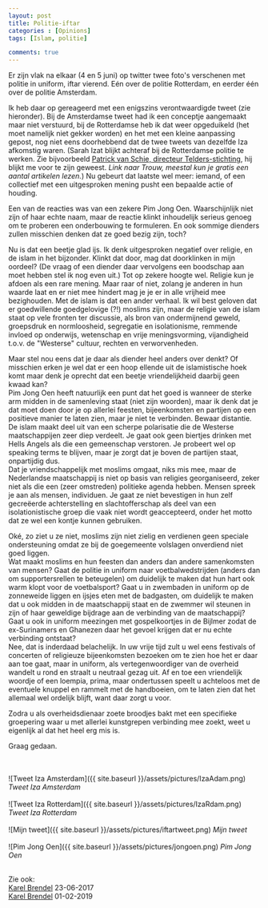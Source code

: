 ```yaml
---
layout: post
title: Politie-iftar
categories : [Opinions]
tags: [Islam, politie]

comments: true
---  
```


Er zijn vlak na elkaar (4 en 5 juni) op twitter twee foto's verschenen met politie in uniform, iftar vierend. E&eacute;n over de politie Rotterdam, en eerder &eacute;&eacute;n over de politie Amsterdam. 

Ik heb daar op gereageerd met een enigszins verontwaardigde tweet (zie hieronder). Bij de Amsterdamse tweet had ik een conceptje aangemaakt maar niet verstuurd, bij de Rotterdamse heb ik dat weer opgeduikeld (het moet namelijk niet gekker worden) en het met een kleine aanpassing gepost, nog niet eens doorhebbend dat de twee tweets van dezelfde Iza afkomstig waren. (Sarah Izat blijkt achteraf bij de Rotterdamse politie te werken. Zie bijvoorbeeld <a href="https://www.trouw.nl/opinie/wie-als-ambtenaar-in-functie-een-hoofddoek-draagt-geeft-blijk-van-eigen-ongeschiktheid~a66c6a8f/" target="_blank">Patrick van Schie, directeur Telders-stichting</a>, hij blijkt me voor te zijn geweest. <i>Link naar Trouw, meestal kun je gratis een aantal artikelen lezen.</i>) Nu gebeurt dat laatste wel meer: iemand, of een collectief met een uitgesproken mening pusht een bepaalde actie of houding.

Een van de reacties was van een zekere Pim Jong Oen. Waarschijnlijk niet zijn of haar echte naam, maar de reactie klinkt inhoudelijk serieus genoeg om te proberen een onderbouwing te formuleren. En ook sommige dienders zullen misschien denken dat ze goed bezig zijn, toch?

Nu is dat een beetje glad ijs. Ik denk uitgesproken negatief over religie, en de islam in het bijzonder. Klinkt dat door, mag dat doorklinken in mijn oordeel? (De vraag of een diender daar vervolgens een boodschap aan moet hebben stel ik nog even uit.) Tot op zekere hoogte wel. Religie kun je afdoen als een rare mening. Maar raar of niet, zolang je anderen in hun waarde laat en er niet mee hindert mag je je er in alle vrijheid mee bezighouden. Met de islam is dat een ander verhaal. Ik wil best geloven dat er goedwillende goedgelovige (?!) moslims zijn, maar de religie van de islam staat op vele fronten ter discussie, als bron van ondermijnend geweld, groepsdruk en normloosheid, segregatie en isolationisme, remmende invloed op onderwijs, wetenschap en vrije meningsvorming, vijandigheid t.o.v. de "Westerse" cultuur, rechten en verworvenheden. 

Maar stel nou eens dat je daar als diender heel anders over denkt? Of misschien erken je wel dat er een hoop ellende uit de islamistische hoek komt maar denk je oprecht dat een beetje vriendelijkheid daarbij geen kwaad kan?<br>
Pim Jong Oen heeft natuurlijk een punt dat het goed is wanneer de sterke arm midden in de samenleving staat (niet zijn woorden), maar ik denk dat je dat moet doen door je op allerlei feesten, bijeenkomsten en partijen op een positieve manier te laten zien, maar je niet te verbinden. Bewaar distantie. De islam maakt deel uit van een scherpe polarisatie die de Westerse maatschappijen zeer diep verdeelt. Je gaat ook geen biertjes drinken met Hells Angels als die een gemeenschap verstoren. Je probeert wel op speaking terms te blijven, maar je zorgt dat je boven de partijen staat, onpartijdig dus.<br>
Dat je vriendschappelijk met moslims omgaat, niks mis mee, maar de Nederlandse maatschappij is niet op basis van religies georganiseerd, zeker niet als die een (zeer omstreden) politieke agenda hebben. Mensen spreek je aan als mensen, individuen. Je gaat ze niet bevestigen in hun zelf gecre&euml;erde achterstelling en slachtofferschap als deel van een isolationistische groep die vaak niet wordt geaccepteerd, onder het motto dat ze wel een kontje kunnen gebruiken.

Ok&eacute;, zo ziet u ze niet, moslims zijn niet zielig en verdienen geen speciale ondersteuning omdat ze bij de goegemeente volslagen onverdiend niet goed liggen.<br>
Wat maakt moslims en hun feesten dan anders dan andere samenkomsten van mensen? Gaat de politie in uniform naar voetbalwedstrijden (anders dan om supportersrellen te beteugelen) om duidelijk te maken dat hun hart ook warm klopt voor de voetbalsport? Gaat u in zwembaden in uniform op de zonneweide liggen en ijsjes eten met de badgasten, om duidelijk te maken dat u ook midden in de maatschappij staat en de zwemmer wil steunen in zijn  of haar geweldige bijdrage aan de verbinding van de maatschappij? Gaat u ook in uniform meezingen met gospelkoortjes in de Bijlmer zodat de ex-Surinamers en Ghanezen daar het gevoel krijgen dat er nu echte verbinding ontstaat?<br> Nee, dat is inderdaad belachelijk. In uw vrije tijd zult u wel eens festivals of concerten of religieuze bijeenkomsten bezoeken om te zien hoe het er daar aan toe gaat, maar in uniform, als vertegenwoordiger van de overheid wandelt u rond en straalt u neutraal gezag uit. Af en toe een vriendelijk woordje of een loempia, prima, maar ondertussen speelt u achteloos met de eventuele knuppel en rammelt met de handboeien, om te laten zien dat het allemaal wel ordelijk blijft, want daar zorgt u voor. 

Zodra u als overheidsdienaar zoete broodjes bakt met een specifieke groepering waar u met allerlei kunstgrepen verbinding mee zoekt, weet u eigenlijk al dat het heel erg mis is. 

Graag gedaan.

<br><br>
![Tweet Iza Amsterdam]({{ site.baseurl }}/assets/pictures/IzaAdam.png)
<i>Tweet Iza Amsterdam</i><br><br>
![Tweet Iza Rotterdam]({{ site.baseurl }}/assets/pictures/IzaRdam.png)
<i>Tweet Iza Rotterdam</i><br><br>
![Mijn tweet]({{ site.baseurl }}/assets/pictures/iftartweet.png)
<i>Mijn tweet</i><br><br>
![Pim Jong Oen]({{ site.baseurl }}/assets/pictures/jongoen.png)
<i>Pim Jong Oen</i><br><br>

Zie ook:<br>
<a href="http://www.carelbrendel.nl/2017/06/23/imam-gebruikt-amsterdamse-politie-om-islamitisch-centrum-te-promoten/" target="_blank">Karel Brendel</a> 23-06-2017<br>
<a href="https://twitter.com/CarelBrendel/status/1091365975562309634" target="_blank">Karel Brendel</a> 01-02-2019<br>




